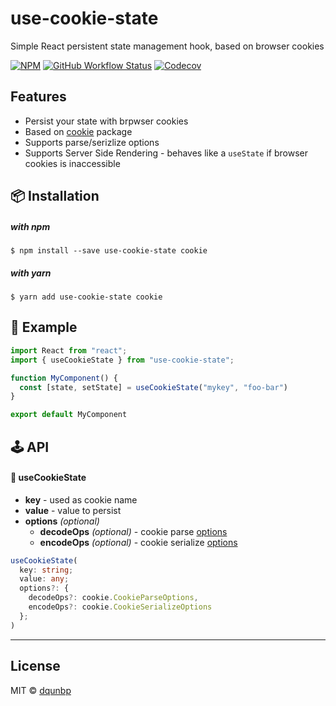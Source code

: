 # use-cookie-state

Simple React persistent state management hook, based on browser cookies

[![NPM](https://img.shields.io/npm/v/use-cookie-state)](https://www.npmjs.com/package/use-cookie-state)
[![GitHub Workflow Status](https://img.shields.io/github/workflow/status/dqunbp/use-cookie-state/Release)](https://github.com/dqunbp/use-cookie-state/actions?query=workflow%3ARelease)
[![Codecov](https://img.shields.io/codecov/c/github/dqunbp/use-cookie-state)](https://codecov.io/gh/dqunbp/use-cookie-state)

## Features

- Persist your state with brpwser cookies
- Based on [cookie](https://www.npmjs.com/package/cookie) package
- Supports parse/serizlize options
- Supports Server Side Rendering - behaves like a `useState` if browser cookies is inaccessible


## 📦 Installation

  ##### with npm

    $ npm install --save use-cookie-state cookie

  ##### with yarn

    $ yarn add use-cookie-state cookie


## 📖 Example

```jsx
import React from "react";
import { useCookieState } from "use-cookie-state";

function MyComponent() {
  const [state, setState] = useCookieState("mykey", "foo-bar")
}

export default MyComponent
```

## 🕹 API

#### 🔗 useCookieState

- **key** - used as cookie name
- **value** - value to persist
- **options** *(optional)*
  - **decodeOps** *(optional)* - cookie parse [options](https://www.npmjs.com/package/cookie#options)
  - **encodeOps** *(optional)* - cookie serialize [options](https://www.npmjs.com/package/cookie#options-1)

```ts
useCookieState(
  key: string;
  value: any; 
  options?: {
    decodeOps?: cookie.CookieParseOptions, 
    encodeOps?: cookie.CookieSerializeOptions
  };
)
```

---

## License

MIT © [dqunbp](https://github.com/dqunbp)
